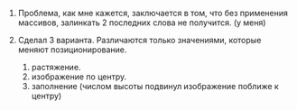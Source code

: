 1. Проблема, как мне кажется, заключается в том, что без применения массивов, залинкать 2 последних слова не получится. (у меня)

2. Сделал 3 варианта. Различаются только значениями, которые меняют позиционирование. 
    1. растяжение. 
    2. изображение по центру. 
    3. заполнение (числом высоты подвинул изображение поближе к центру)
